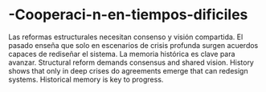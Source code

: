 # -Cooperaci-n-en-tiempos-dificiles
Las reformas estructurales necesitan consenso y visión compartida. El pasado enseña que solo en escenarios de crisis profunda surgen acuerdos capaces de rediseñar el sistema. La memoria histórica es clave para avanzar.
Structural reform demands consensus and shared vision. History shows that only in deep crises do agreements emerge that can redesign systems. Historical memory is key to progress.
